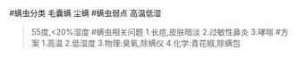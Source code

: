 #螨虫分类
毛囊螨
尘螨
#螨虫弱点
高温低湿
>55度,<20%湿度
#螨虫相关问题
1.长痘,皮肤暗淡
2.过敏性鼻炎
3.哮喘
#方案
1.高温
2.低湿度
3.物理:臭氧,除螨仪
4.化学:青花椒,除螨包
